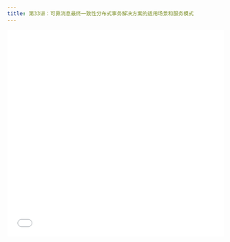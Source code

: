 ```yaml
---
title: 第33讲：可靠消息最终一致性分布式事务解决方案的适用场景和服务模式
---
```


<iframe src="//player.bilibili.com/player.html?aid=534929504&bvid=BV1oM41197qo&cid=1307544452&p=1" scrolling="no" border="0" frameborder="no" framespacing="0" allowfullscreen="true" width="100%" height="480"> </iframe>